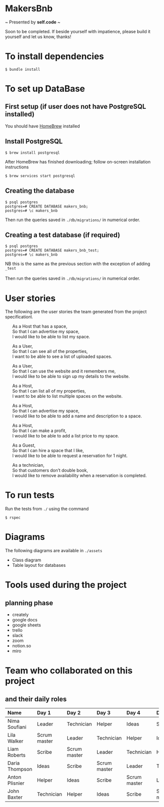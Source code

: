# **MakersBnb**

~ Presented by **self.code** ~

Soon to be completed. If beside yourself with impatience, please build it yourself and let us know, thanks!

# To install dependencies
```
$ bundle install
```

# To set up DataBase
## First setup (if user does not have PostgreSQL installed)
You should have [HomeBrew](https://brew.sh) installed
## Install PostgreSQL
```
$ brew install postgresql
```
After HomeBrew has finished downloading; follow on-screen installation instructions
```
$ brew services start postgresql
```
## Creating the database
```
$ psql postgres
postgres=# CREATE DATABASE makers_bnb;
postgres=# \c makers_bnb
```
Then run the queries saved in `./db/migrations/` in numerical order.
## Creating a test database (if required)
```
$ psql postgres
postgres=# CREATE DATABASE makers_bnb_test;
postgres=# \c makers_bnb
```
NB this is the same as the previous section with the exception of adding `_test`\
\
Then run the queries saved in `./db/migrations/` in numerical order.

# User stories
The following are the user stories the team generated from the project specification\

&nbsp;&nbsp;&nbsp;&nbsp;&nbsp;&nbsp;As a Host that has a space,\
&nbsp;&nbsp;&nbsp;&nbsp;&nbsp;&nbsp;So that I can advertise my space,\
&nbsp;&nbsp;&nbsp;&nbsp;&nbsp;&nbsp;I would like to be able to list my space.

&nbsp;&nbsp;&nbsp;&nbsp;&nbsp;&nbsp;As a User,\
&nbsp;&nbsp;&nbsp;&nbsp;&nbsp;&nbsp;So that I can see all of the properties,\
&nbsp;&nbsp;&nbsp;&nbsp;&nbsp;&nbsp;I want to be able to see a list of uploaded spaces.

&nbsp;&nbsp;&nbsp;&nbsp;&nbsp;&nbsp;As a User,\
&nbsp;&nbsp;&nbsp;&nbsp;&nbsp;&nbsp;So that I can use the website and it remembers me,\
&nbsp;&nbsp;&nbsp;&nbsp;&nbsp;&nbsp;I would like to be able to sign up my details to the website. 

&nbsp;&nbsp;&nbsp;&nbsp;&nbsp;&nbsp;As a Host,\
&nbsp;&nbsp;&nbsp;&nbsp;&nbsp;&nbsp;So that I can list all of my properties,\
&nbsp;&nbsp;&nbsp;&nbsp;&nbsp;&nbsp;I want to be able to list multiple spaces on the website.

&nbsp;&nbsp;&nbsp;&nbsp;&nbsp;&nbsp;As a Host,\
&nbsp;&nbsp;&nbsp;&nbsp;&nbsp;&nbsp;So that I can advertise my space,\
&nbsp;&nbsp;&nbsp;&nbsp;&nbsp;&nbsp;I would like to be able to add a name and description to a space.

&nbsp;&nbsp;&nbsp;&nbsp;&nbsp;&nbsp;As a Host,\
&nbsp;&nbsp;&nbsp;&nbsp;&nbsp;&nbsp;So that I can make a profit,\
&nbsp;&nbsp;&nbsp;&nbsp;&nbsp;&nbsp;I would like to be able to add a list price to my space. 

&nbsp;&nbsp;&nbsp;&nbsp;&nbsp;&nbsp;As a Guest,\
&nbsp;&nbsp;&nbsp;&nbsp;&nbsp;&nbsp;So that I can hire a space that I like,\
&nbsp;&nbsp;&nbsp;&nbsp;&nbsp;&nbsp;I would like to be able to request a reservation for 1 night.

&nbsp;&nbsp;&nbsp;&nbsp;&nbsp;&nbsp;As a technician,\
&nbsp;&nbsp;&nbsp;&nbsp;&nbsp;&nbsp;So that customers don’t double book,\
&nbsp;&nbsp;&nbsp;&nbsp;&nbsp;&nbsp;I would like to remove availability when a reservation is completed. 


# To run tests
Run the tests from `./` using the command
```
$ rspec
```

# Diagrams
The following diagrams are available in `./assets`
* Class diagram
* Table layout for databases

# Tools used during the project
## planning phase
* creately
* google docs
* google sheets
* trello
* slack
* zoom
* <span>notion.so</span>
* miro

# Team who collaborated on this project
## and their daily roles
| Name | Day 1 | Day 2 | Day 3 | Day 4 | Day 5 |
|:---|:---|:---|:---|:---|:---|
| Nima Soufiani | Leader | Technician | Helper | Ideas | Scribe | 
| Lila Walker | Scrum master | Leader | Technician | Helper | Ideas |
| Liam Roberts | Scribe | Scrum master | Leader | Technician | Helper |
| Daria Thompson | Ideas | Scribe | Scrum master | Leader | Technician |
| Anton Plisnier | Helper | Ideas | Scribe | Scrum master | Leader |
| John Baxter | Technician | Helper | Ideas | Scribe | Scrum master |